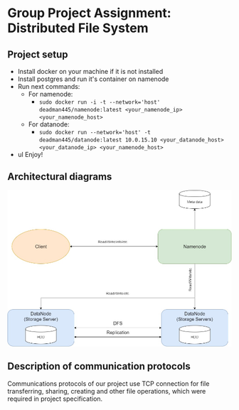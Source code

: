 # Group Project Assignment: Distributed File System

## Project setup
  + Install docker on your machine if it is not installed
  + Install postgres and run it's container on namenode
  + Run next commands:
      + For namenode:
        + ```sudo docker run -i -t --network='host' deadman445/namenode:latest <your_namenode_ip> <your_namenode_host>```
      + For datanode:
        + ```sudo docker run --network='host' -t deadman445/datanode:latest 10.0.15.10 <your_datanode_host> <your_datanode_ip> <your_namenode_host>```
 + ul Enjoy!  
## Architectural diagrams
![Chat](https://github.com/KonevDmitry/ds_project/blob/master/Untitled%20Diagram.jpg)

## Description of communication protocols
Communications protocols of our project use TCP connection for file transferring, sharing, creating and other file operations, which were required in project specification.
